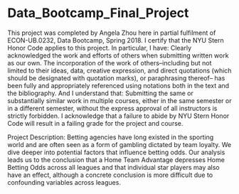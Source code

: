 # Data_Bootcamp_Final_Project

This project was completed by Angela Zhou here in partial fulfilment of ECON-UB.0232,
Data Bootcamp, Spring 2018. I certify that the NYU Stern Honor Code applies to this project.
In particular, I have:
Clearly acknowledged the work and efforts of others when submitting written work as our own.
The incorporation of the work of others–including but not limited to their ideas, data, creative
expression, and direct quotations (which should be designated with quotation marks), or paraphrasing
thereof– has been fully and appropriately referenced using notations both in the text
and the bibliography.
And I understand that:
Submitting the same or substantially similar work in multiple courses, either in the same semester
or in a different semester, without the express approval of all instructors is strictly forbidden.
I acknowledge that a failure to abide by NYU Stern Honor Code will result in a failing grade for
the project and course.

Project Description: Betting agencies have long existed in the sporting world and are often seen as a form of gambling dictated by team loyalty. We dive deeper into potential factors that influence betting odds. Our analysis leads us to the conclusion that a Home Team Advantage depresses Home Betting Odds across all leagues and that individual star players may also have an effect, although a concrete conclusion is more difficult due to confounding variables across leagues.
